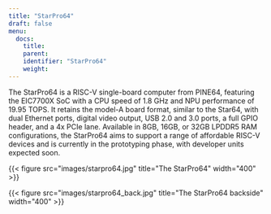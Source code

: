 ```yaml
---
title: "StarPro64"
draft: false
menu:
  docs:
    title:
    parent:
    identifier: "StarPro64"
    weight:
---
```


The StarPro64 is a RISC-V single-board computer from PINE64, featuring the EIC7700X SoC with a CPU speed of 1.8 GHz and NPU performance of 19.95 TOPS. It retains the model-A board format, similar to the Star64, with dual Ethernet ports, digital video output, USB 2.0 and 3.0 ports, a full GPIO header, and a 4x PCIe lane. Available in 8GB, 16GB, or 32GB LPDDR5 RAM configurations, the StarPro64 aims to support a range of affordable RISC-V devices and is currently in the prototyping phase, with developer units expected soon.


{{< figure src="images/starpro64.jpg" title="The StarPro64" width="400" >}}

{{< figure src="images/starpro64_back.jpg" title="The StarPro64 backside" width="400" >}}